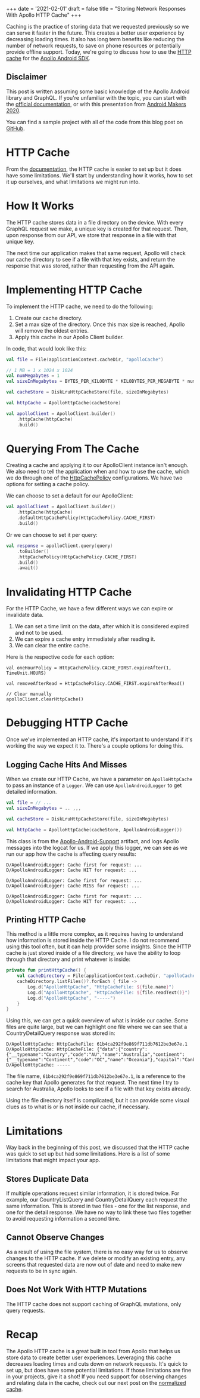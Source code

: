 +++
date = '2021-02-01'
draft = false
title = "Storing Network Responses With Apollo HTTP Cache"
+++

Caching is the practice of storing data that we requested previously so we can serve it faster in the future. This creates a better user experience by decreasing loading times. It also has long term benefits like reducing the number of network requests, to save on phone resources or potentially provide offline support. Today, we're going to discuss how to use the [HTTP cache](https://www.apollographql.com/docs/android/essentials/http-cache/) for the [Apollo Android SDK](https://github.com/apollographql/apollo-android).

<!--more-->

## Disclaimer

This post is written assuming some basic knowledge of the Apollo Android library and GraphQL. If you're unfamiliar with the topic, you can start with the [official documentation](https://www.apollographql.com/docs/android/essentials/get-started-kotlin/), or with this presentation from [Android Makers 2020](https://www.youtube.com/watch?v=np3JSkjisCk). 

You can find a sample project with all of the code from this blog post on [GitHub](https://github.com/AdamMc331/ApolloCaching). 

# HTTP Cache

From the [documentation](https://www.apollographql.com/docs/android/essentials/http-cache/), the HTTP cache is easier to set up but it does have some limitations. We'll start by understanding how it works, how to set it up ourselves, and what limitations we might run into. 

# How It Works

The HTTP cache stores data in a file directory on the device. With every GraphQL request we make, a unique key is created for that request. Then, upon response from our API, we store that response in a file with that unique key.

The next time our application makes that same request, Apollo will check our cache directory to see if a file with that key exists, and return the response that was stored, rather than requesting from the API again.

# Implementing HTTP Cache

To implement the HTTP cache, we need to do the following:

1. Create our cache directory. 
2. Set a max size of the directory. Once this max size is reached, Apollo will remove the oldest entries. 
3. Apply this cache in our Apollo Client builder.

In code, that would look like this:

```kotlin
val file = File(applicationContext.cacheDir, "apolloCache")

// 1 MB = 1 x 1024 x 1024
val numMegabytes = 1
val sizeInMegabytes = BYTES_PER_KILOBYTE * KILOBYTES_PER_MEGABYTE * numMegabytes

val cacheStore = DiskLruHttpCacheStore(file, sizeInMegabytes)

val httpCache = ApolloHttpCache(cacheStore)

val apolloClient = ApolloClient.builder()
    .httpCache(httpCache)
    .build()
```

# Querying From The Cache

Creating a cache and applying it to our ApolloClient instance isn't enough. We also need to tell the application when and how to use the cache, which we do through one of the [HttpCachePolicy](https://www.apollographql.com/docs/android/essentials/http-cache/#raw-http-response-cache) configurations. We have two options for setting a cache policy.

We can choose to set a default for our ApolloClient:

```kotlin
val apolloClient = ApolloClient.builder()
    .httpCache(httpCache)
    .defaultHttpCachePolicy(HttpCachePolicy.CACHE_FIRST)
    .build()
```

Or we can choose to set it per query:

```kotlin
val response = apolloClient.query(query)
    .toBuilder()
    .httpCachePolicy(HttpCachePolicy.CACHE_FIRST)
    .build()
    .await()
```

# Invalidating HTTP Cache

For the HTTP Cache, we have a few different ways we can expire or invalidate data.

1. We can set a time limit on the data, after which it is considered expired and not to be used.
2. We can expire a cache entry immediately after reading it.
3. We can clear the entire cache.

Here is the respective code for each option:

```
val oneHourPolicy = HttpCachePolicy.CACHE_FIRST.expireAfter(1, TimeUnit.HOURS)

val removeAfterRead = HttpCachePolicy.CACHE_FIRST.expireAfterRead()

// Clear manually
apolloClient.clearHttpCache()
```

# Debugging HTTP Cache

Once we've implemented an HTTP cache, it's important to understand if it's working the way we expect it to. There's a couple options for doing this. 

## Logging Cache Hits And Misses

When we create our HTTP Cache, we have a parameter on `ApolloHttpCache` to pass an instance of a `Logger`. We can use `ApolloAndroidLogger` to get detailed information. 

```kotlin
val file = // ...
val sizeInMegabytes = .. ,,,

val cacheStore = DiskLruHttpCacheStore(file, sizeInMegabytes)

val httpCache = ApolloHttpCache(cacheStore, ApolloAndroidLogger())
```

This class is from the [Apollo-Android-Support](https://github.com/apollographql/apollo-android/tree/main/apollo-android-support) artifact, and logs Apollo messages into the logcat for us. If we apply this logger, we can see as we run our app how the cache is affecting query results:

```
D/ApolloAndroidLogger: Cache first for request: ...
D/ApolloAndroidLogger: Cache HIT for request: ...

D/ApolloAndroidLogger: Cache first for request: ...
D/ApolloAndroidLogger: Cache MISS for request: ...

D/ApolloAndroidLogger: Cache first for request: ...
D/ApolloAndroidLogger: Cache HIT for request: ...
```

## Printing HTTP Cache

This method is a little more complex, as it requires having to understand how information is stored inside the HTTP Cache. I do not recommend using this tool often, but it can help provider some insights. Since the HTTP cache is just stored inside of a file directory, we have the ability to loop through that directory and print whatever is inside:

```kotlin
private fun printHttpCache() {
    val cacheDirectory = File(applicationContext.cacheDir, "apolloCache")
    cacheDirectory.listFiles()?.forEach { file ->
        Log.d("ApolloHttpCache", "HttpCacheFile: ${file.name}")
        Log.d("ApolloHttpCache", "HttpCacheFile: ${file.readText()}")
        Log.d("ApolloHttpCache", "-----")
    }
}
```

Using this, we can get a quick overview of what is inside our cache. Some files are quite large, but we can highlight one file where we can see that a CountryDetailQuery response was stored in:

```
D/ApolloHttpCache: HttpCacheFile: 61b4ca292f9e869f711db7612be3e67e.1
D/ApolloHttpCache: HttpCacheFile: {"data":{"country":{"__typename":"Country","code":"AU","name":"Australia","continent":{"__typename":"Continent","code":"OC","name":"Oceania"},"capital":"Canberra","emoji":"🇦🇺"}}}
D/ApolloHttpCache: -----
```

The file name, `61b4ca292f9e869f711db7612be3e67e.1`, is a reference to the cache key that Apollo generates for that request. The next time I try to search for Australia, Apollo looks to see if a file with that key exists already. 

Using the file directory itself is complicated, but it can provide some visual clues as to what is or is not inside our cache, if necessary. 

# Limitations

Way back in the beginning of this post, we discussed that the HTTP cache was quick to set up but had some limitations. Here is a list of some limitations that might impact your app.

## Stores Duplicate Data

If multiple operations request similar information, it is stored twice. For example, our CountryListQuery and CountryDetailQuery each request the same information. This is stored in two files - one for the list response, and one for the detail response. We have no way to link these two files together to avoid requesting information a second time. 

## Cannot Observe Changes

As a result of using the file system, there is no easy way for us to observe changes to the HTTP cache. If we delete or modify an existing entry, any screens that requested data are now out of date and need to make new requests to be in sync again. 

## Does Not Work With HTTP Mutations

The HTTP cache does not support caching of GraphQL mutations, only query requests.

# Recap

The Apollo HTTP cache is a great built in tool from Apollo that helps us store data to create better user experiences. Leveraging this cache decreases loading times and cuts down on network requests. It's quick to set up, but does have some potential limitations. If those limitations are fine in your projects, give it a shot! If you need support for observing changes and relating data in the cache, check out our next post on the [normalized cache](https://www.apollographql.com/docs/android/essentials/normalized-cache/). 
